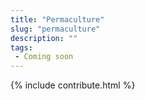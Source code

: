 ```yaml
---
title: "Permaculture"
slug: "permaculture"
description: ""
tags:
 - Coming soon
---
```


{% include contribute.html %}
